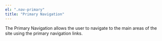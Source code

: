 ```yaml
---
el: ".nav-primary"
title: "Primary Navigation"
---
```

The Primary Navigation allows the user to navigate to the main areas of the site using the primary navigation links.